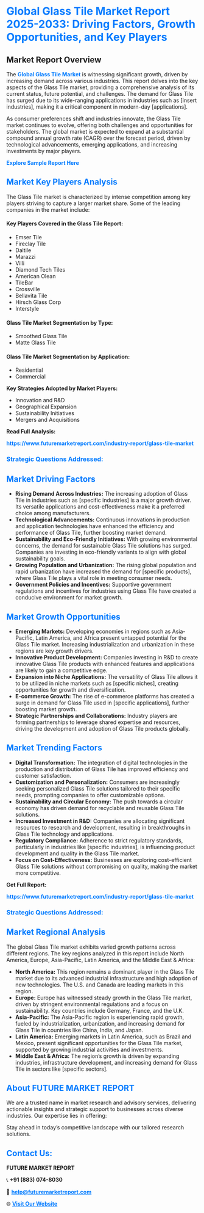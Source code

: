 <h1 style="color: #007BFF;">Global Glass Tile Market Report 2025-2033: Driving Factors, Growth Opportunities, and Key Players</h1>

<section id="overview">
<h2>Market Report Overview</h2>
<p>The <a href="https://www.futuremarketreport.com/industry-report/glass-tile-market" style="color: #007BFF; text-decoration: none;"><strong>Global Glass Tile Market</strong></a> is witnessing significant growth, driven by increasing demand across various industries. This report delves into the key aspects of the Glass Tile market, providing a comprehensive analysis of its current status, future potential, and challenges. The demand for Glass Tile has surged due to its wide-ranging applications in industries such as [insert industries], making it a critical component in modern-day [applications].</p>
<p>As consumer preferences shift and industries innovate, the Glass Tile market continues to evolve, offering both challenges and opportunities for stakeholders. The global market is expected to expand at a substantial compound annual growth rate (CAGR) over the forecast period, driven by technological advancements, emerging applications, and increasing investments by major players.</p>
</section>

<section id="overview">
<p><a href="https://www.futuremarketreport.com/request-sample/reportId=107656" style="color: #007BFF; text-decoration: none;"><strong>Explore Sample Report Here</strong></a></p>
</section>

<section id="key-players">
<h2 style="color: #007BFF;">Market Key Players Analysis</h2>
<p>The Glass Tile market is characterized by intense competition among key players striving to capture a larger market share. Some of the leading companies in the market include:</p>
<h4>Key Players Covered in the Glass Tile Report:</h4>
<ul><li>Emser Tile</li><li>Fireclay Tile</li><li>Daltile</li><li>Marazzi</li><li>Villi</li><li>Diamond Tech Tiles</li><li>American Olean</li><li>TileBar</li><li>Crossville</li><li>Bellavita Tile</li><li>Hirsch Glass Corp</li><li>Interstyle</li></ul>
<h4>Glass Tile Market Segmentation by Type:</h4>
<ul><li>Smoothed Glass Tile</li><li>Matte Glass Tile</li></ul>

<h4>Glass Tile Market Segmentation by Application:</h4>
<ul><li>Residential</li><li>Commercial</li></ul>
<p><strong>Key Strategies Adopted by Market Players:</strong></p>
<ul>
<li>Innovation and R&D</li>
<li>Geographical Expansion</li>
<li>Sustainability Initiatives</li>
<li>Mergers and Acquisitions</li>
</ul>
</section>

<section>
<p><strong>Read Full Analysis: </strong></p><a href="https://www.futuremarketreport.com/industry-report/glass-tile-market" style="color: #007BFF; text-decoration: none;"><strong>https://www.futuremarketreport.com/industry-report/glass-tile-market</strong></a>
<h3 style="color: #007BFF;">Strategic Questions Addressed:</h3>
</section>

<section id="driving-factors">
<h2 style="color: #007BFF;">Market Driving Factors</h2>
<ul>
<li><strong>Rising Demand Across Industries:</strong> The increasing adoption of Glass Tile in industries such as [specific industries] is a major growth driver. Its versatile applications and cost-effectiveness make it a preferred choice among manufacturers.</li>
<li><strong>Technological Advancements:</strong> Continuous innovations in production and application technologies have enhanced the efficiency and performance of Glass Tile, further boosting market demand.</li>
<li><strong>Sustainability and Eco-Friendly Initiatives:</strong> With growing environmental concerns, the demand for sustainable Glass Tile solutions has surged. Companies are investing in eco-friendly variants to align with global sustainability goals.</li>
<li><strong>Growing Population and Urbanization:</strong> The rising global population and rapid urbanization have increased the demand for [specific products], where Glass Tile plays a vital role in meeting consumer needs.</li>
<li><strong>Government Policies and Incentives:</strong> Supportive government regulations and incentives for industries using Glass Tile have created a conducive environment for market growth.</li>
</ul>
</section>

<section id="growth-opportunities">
<h2 style="color: #007BFF;">Market Growth Opportunities</h2>
<ul>
<li><strong>Emerging Markets:</strong> Developing economies in regions such as Asia-Pacific, Latin America, and Africa present untapped potential for the Glass Tile market. Increasing industrialization and urbanization in these regions are key growth drivers.</li>
<li><strong>Innovative Product Development:</strong> Companies investing in R&D to create innovative Glass Tile products with enhanced features and applications are likely to gain a competitive edge.</li>
<li><strong>Expansion into Niche Applications:</strong> The versatility of Glass Tile allows it to be utilized in niche markets such as [specific niches], creating opportunities for growth and diversification.</li>
<li><strong>E-commerce Growth:</strong> The rise of e-commerce platforms has created a surge in demand for Glass Tile used in [specific applications], further boosting market growth.</li>
<li><strong>Strategic Partnerships and Collaborations:</strong> Industry players are forming partnerships to leverage shared expertise and resources, driving the development and adoption of Glass Tile products globally.</li>
</ul>
</section>

<section id="trending-factors">
<h2 style="color: #007BFF;">Market Trending Factors</h2>
<ul>
<li><strong>Digital Transformation:</strong> The integration of digital technologies in the production and distribution of Glass Tile has improved efficiency and customer satisfaction.</li>
<li><strong>Customization and Personalization:</strong> Consumers are increasingly seeking personalized Glass Tile solutions tailored to their specific needs, prompting companies to offer customizable options.</li>
<li><strong>Sustainability and Circular Economy:</strong> The push towards a circular economy has driven demand for recyclable and reusable Glass Tile solutions.</li>
<li><strong>Increased Investment in R&D:</strong> Companies are allocating significant resources to research and development, resulting in breakthroughs in Glass Tile technology and applications.</li>
<li><strong>Regulatory Compliance:</strong> Adherence to strict regulatory standards, particularly in industries like [specific industries], is influencing product development and quality in the Glass Tile market.</li>
<li><strong>Focus on Cost-Effectiveness:</strong> Businesses are exploring cost-efficient Glass Tile solutions without compromising on quality, making the market more competitive.</li>
</ul>
</section>

<section>
<p><strong>Get Full Report: </strong></p><a href="https://www.futuremarketreport.com/industry-report/glass-tile-market" style="color: #007BFF; text-decoration: none;"><strong>https://www.futuremarketreport.com/industry-report/glass-tile-market</strong></a>
<h3 style="color: #007BFF;">Strategic Questions Addressed:</h3>
</section>


<section id="regional-analysis">
<h2 style="color: #007BFF;">Market Regional Analysis</h2>
<p>The global Glass Tile market exhibits varied growth patterns across different regions. The key regions analyzed in this report include North America, Europe, Asia-Pacific, Latin America, and the Middle East & Africa:</p>
<ul>
<li><strong>North America:</strong> This region remains a dominant player in the Glass Tile market due to its advanced industrial infrastructure and high adoption of new technologies. The U.S. and Canada are leading markets in this region.</li>
<li><strong>Europe:</strong> Europe has witnessed steady growth in the Glass Tile market, driven by stringent environmental regulations and a focus on sustainability. Key countries include Germany, France, and the U.K.</li>
<li><strong>Asia-Pacific:</strong> The Asia-Pacific region is experiencing rapid growth, fueled by industrialization, urbanization, and increasing demand for Glass Tile in countries like China, India, and Japan.</li>
<li><strong>Latin America:</strong> Emerging markets in Latin America, such as Brazil and Mexico, present significant opportunities for the Glass Tile market, supported by growing industrial activities and investments.</li>
<li><strong>Middle East & Africa:</strong> The region’s growth is driven by expanding industries, infrastructure development, and increasing demand for Glass Tile in sectors like [specific sectors].</li>
</ul>
</section>

<footer>
<h2 style="color: #007BFF;">About FUTURE MARKET REPORT</h2>
<p>We are a trusted name in market research and advisory services, delivering actionable insights and strategic support to businesses across diverse industries. Our expertise lies in offering:</p>

<p>Stay ahead in today’s competitive landscape with our tailored research solutions.</p>

<h2 style="color: #007BFF;">Contact Us:</h2>
<p><strong>FUTURE MARKET REPORT</strong></p>
<p>📞 <strong>+91 (883) 074-8030</strong></p>
<p>📧 <strong><a href="mailto:help@futuremarketreport.com" style="color: #007BFF;">help@futuremarketreport.com</a></strong></p>
<p>🌐 <strong><a href="https://www.futuremarketreport.com/" style="color: #007BFF;">Visit Our Website</a></strong></p>
</footer>